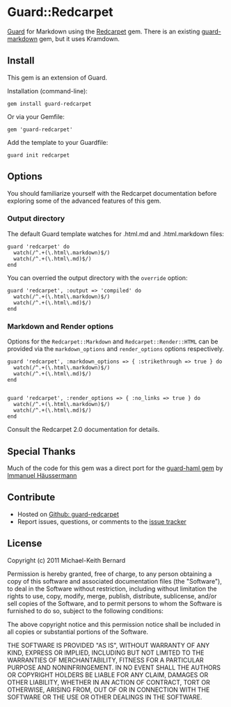 # Guard::Redcarpet

[Guard](https://github.com/guard/guard) for Markdown using the
[Redcarpet](https://github.com/tanoku/redcarpet) gem. There is an existing
[guard-markdown](https://github.com/darwalenator/guard-markdown) gem, but it
uses Kramdown.

## Install

This gem is an extension of Guard.

Installation (command-line):

    gem install guard-redcarpet

Or via your Gemfile:

    gem 'guard-redcarpet'

Add the template to your Guardfile:

    guard init redcarpet

## Options

You should familiarize yourself with the Redcarpet documentation before
exploring some of the advanced features of this gem.

### Output directory

The default Guard template watches for .html.md and .html.markdown files:

    guard 'redcarpet' do
      watch(/^.+(\.html\.markdown)$/)
      watch(/^.+(\.html\.md)$/)
    end

You can overried the output directory with the `override` option:

    guard 'redcarpet', :output => 'compiled' do
      watch(/^.+(\.html\.markdown)$/)
      watch(/^.+(\.html\.md)$/)
    end

### Markdown and Render options

Options for the `Redcarpet::Markdown` and `Redcarpet::Render::HTML` can be
provided via the `markdown_options` and `render_options` options respectively.

    guard 'redcarpet', :markdown_options => { :strikethrough => true } do
      watch(/^.+(\.html\.markdown)$/)
      watch(/^.+(\.html\.md)$/)
    end


    guard 'redcarpet', :render_options => { :no_links => true } do
      watch(/^.+(\.html\.markdown)$/)
      watch(/^.+(\.html\.md)$/)
    end

Consult the Redcarpet 2.0 documentation for details.

## Special Thanks

Much of the code for this gem was a direct port for the [guard-haml
gem](https://github.com/manufaktor/guard-haml) by [Immanuel
Häussermann](https://github.com/manufaktor)

## Contribute

* Hosted on [Github:
  guard-redcarpet](https://github.com/SegFaultAX/guard-redcarpet)
* Report issues, questions, or comments to the [issue
  tracker](https://github.com/SegFaultAX/guard-redcarpet/issues)

## License

Copyright (c) 2011 Michael-Keith Bernard

Permission is hereby granted, free of charge, to any person obtaining a copy of
this software and associated documentation files (the "Software"), to deal in
the Software without restriction, including without limitation the rights to
use, copy, modify, merge, publish, distribute, sublicense, and/or sell copies of
the Software, and to permit persons to whom the Software is furnished to do so,
subject to the following conditions:

The above copyright notice and this permission notice shall be included in all
copies or substantial portions of the Software.

THE SOFTWARE IS PROVIDED "AS IS", WITHOUT WARRANTY OF ANY KIND, EXPRESS OR
IMPLIED, INCLUDING BUT NOT LIMITED TO THE WARRANTIES OF MERCHANTABILITY, FITNESS
FOR A PARTICULAR PURPOSE AND NONINFRINGEMENT. IN NO EVENT SHALL THE AUTHORS OR
COPYRIGHT HOLDERS BE LIABLE FOR ANY CLAIM, DAMAGES OR OTHER LIABILITY, WHETHER
IN AN ACTION OF CONTRACT, TORT OR OTHERWISE, ARISING FROM, OUT OF OR IN
CONNECTION WITH THE SOFTWARE OR THE USE OR OTHER DEALINGS IN THE SOFTWARE.

